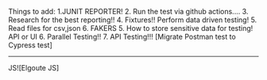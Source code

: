 Things to add:
1.JUNIT REPORTER!
2. Run the test via github actions....
3. Research for the best reporting!!
4. Fixtures!! Perform data driven testing!
    5. Read files for csv,json
    6. FAKERS
5. How to store sensitive data for testing! API or UI
6. Parallel Testing!!
7. API Testing!!! [Migrate Postman test to Cypress test]

--------------------------------------------------------------------------
JS![Elgoute JS]